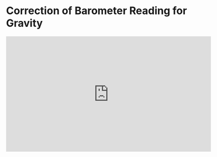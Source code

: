 # Correction of Barometer Reading for Gravity
<iframe width="560" height="315" src="https://www.youtube.com/embed/QxaQpa87PHo" title="YouTube video player" frameborder="0" allow="accelerometer; autoplay; clipboard-write; encrypted-media; gyroscope; picture-in-picture" allowfullscreen></iframe>
